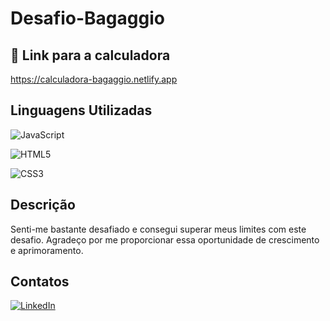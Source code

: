 # Desafio-Bagaggio

## 🔗 Link para a calculadora

https://calculadora-bagaggio.netlify.app

## Linguagens Utilizadas

![JavaScript](https://img.shields.io/badge/JavaScript-F7DF1E?style=for-the-badge&logo=javascript&logoColor=black)

![HTML5](https://img.shields.io/badge/HTML5-E34F26?style=for-the-badge&logo=html5&logoColor=white)

![CSS3](https://img.shields.io/badge/CSS3-1572B6?style=for-the-badge&logo=css3&logoColor=white)

## Descrição

Senti-me bastante desafiado e consegui superar meus limites com este desafio. Agradeço por me proporcionar essa oportunidade de crescimento e aprimoramento.

## Contatos
[![LinkedIn](https://img.shields.io/badge/LinkedIn-0077B5?style=for-the-badge&logo=linkedin&logoColor=white)](https://www.linkedin.com/in/lucas-almeida-b84b8b287/)








